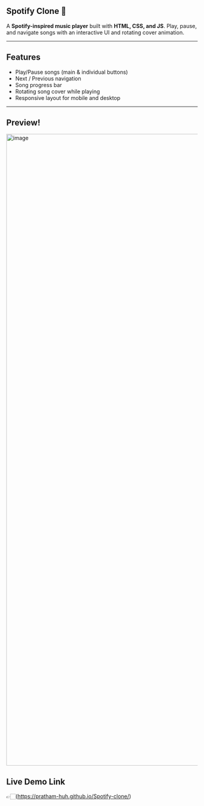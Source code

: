 ## Spotify Clone 🎵

A **Spotify-inspired music player** built with **HTML, CSS, and JS**. Play, pause, and navigate songs with an interactive UI and rotating cover animation.  

---

## Features

- Play/Pause songs (main & individual buttons)  
- Next / Previous navigation  
- Song progress bar  
- Rotating song cover while playing  
- Responsive layout for mobile and desktop  

---

## Preview!
<img width="2591" height="1659" alt="image" src="https://github.com/user-attachments/assets/574960ec-09cd-4844-b523-99f3f9ffb321" />



## Live Demo Link
 👉🏻(https://pratham-huh.github.io/Spotify-clone/)

